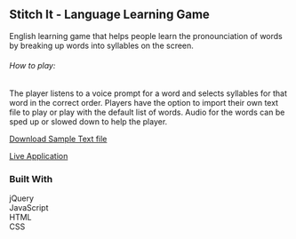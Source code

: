 ## Stitch It - Language Learning Game

English learning game that helps people learn the pronounciation of words by breaking up words into syllables on the screen. 

###### How to play: 
The player listens to a voice prompt for a word and selects syllables for that word in the correct order. Players have the option to import their own text file to play or play with the default list of words. Audio for the words can be sped up or slowed down to help the player. 

[Download Sample Text file](sample-words.zip)

[Live Application](https://vinceleg.github.io/language-learning-game/)

### Built With

jQuery  
JavaScript  
HTML  
CSS  